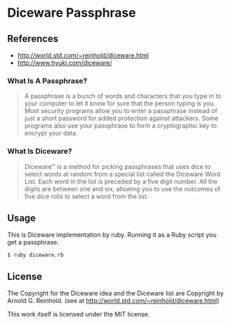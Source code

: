 # Diceware Passphrase

## References
- http://world.std.com/~reinhold/diceware.html
- http://www.hyuki.com/diceware/

### What Is A Passphrase?
> A passphrase is a bunch of words and characters that you type in to your computer to let it know for sure that the person typing is you. Most security programs allow you to enter a passphrase instead of just a short password for added protection against attackers. Some programs also use your passphrase to form a cryptographic key to encrypt your data.

### What Is Diceware?
> Diceware™ is a method for picking passphrases that uses dice to select words at random from a special list called the Diceware Word List. Each word in the list is preceded by a five digit number. All the digits are between one and six, allowing you to use the outcomes of five dice rolls to select a word from the list.

## Usage
This is Diceware  implementation by ruby. Running it as a Ruby script you get a passphrase.

```
$ ruby diceware.rb
```

## License
The Copyright for the Diceware idea and the Diceware list are Copyright by Arnold G. Reinhold. (see at http://world.std.com/~reinhold/diceware.html)

This work itself is licensed under the MIT license.